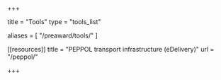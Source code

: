 +++

title = "Tools"
type = "tools_list"

aliases = [ "/preaward/tools/" ]

[[resources]]
title = "PEPPOL transport infrastructure (eDelivery)"
url = "/peppol/"

+++
